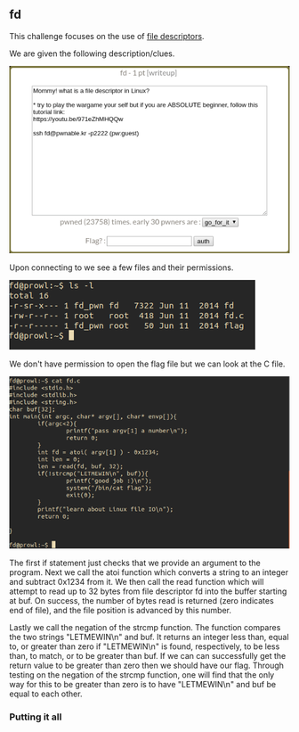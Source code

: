 ## fd

This challenge focuses on the use of [file descriptors](https://en.wikipedia.org/wiki/File_descriptor).

We are given the following description/clues.

![Description](/Toddlers_Bottle/fd/Images/fd_description.png)

Upon connecting to we see a few files and their permissions.

![Files](/Toddlers_Bottle/fd/Images/files_and_permissions.png)

We don't have permission to open the flag file but we can look at the C file.

![C File](/Toddlers_Bottle/fd/Images/fd_c_file.png)

The first if statement just checks that we provide an argument to the program. Next we call the atoi function which converts a string to an integer and subtract 0x1234 from it. We then call the read function which will attempt to read up to 32 bytes from file descriptor fd into the buffer starting at buf. On success, the number of bytes read is returned (zero indicates end of file), and the file position is advanced by this number.

Lastly we call the negation of the strcmp function. The function compares the two strings "LETMEWIN\n" and buf. It returns an integer less than, equal to, or greater than zero if "LETMEWIN\n" is found, respectively, to be less than, to match, or to be greater than buf. If we can can successfully get the return value to be greater than zero then we should have our flag. Through testing on the negation of the strcmp function, one will find that the only way for this to be greater than zero is to have "LETMEWIN\n" and buf be equal to each other.


### Putting it all 
